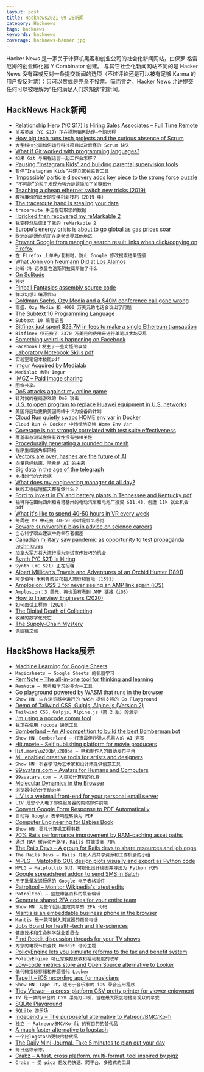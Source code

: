 ```yaml
---
layout: post
title: Hacknews2021-09-28新闻
category: Hacknews
tags: hacknews
keywords: hacknews
coverage: hacknews-banner.jpg
---
```


Hacker News 是一家关于计算机黑客和创业公司的社会化新闻网站，由保罗·格雷厄姆的创业孵化器 Y Combinator 创建。
与其它社会化新闻网站不同的是 Hacker News 没有踩或反对一条提交新闻的选项（不过评论还是可以被有足够 Karma 的用户投反对票）；只可以赞或是完全不投票。简而言之，Hacker News 允许提交任何可以被理解为“任何满足人们求知欲”的新闻。

## HackNews Hack新闻


- [Relationship Hero (YC S17) Is Hiring Sales Associates – Full Time Remote](https://relationshiphero.com/careers?role=salesAssociate)
- `关系英雄（YC S17）正在招聘销售助理–全职远程`
- [How big tech runs tech projects and the curious absence of Scrum](https://newsletter.pragmaticengineer.com/p/project-management-in-tech)
- `大型科技公司如何运行科技项目以及奇怪的 Scrum 缺失`
- [What if Git worked with programming languages?](https://github.com/GavinMendelGleason/syntactic_versioning)
- `如果 Git 与编程语言一起工作会怎样？`
- [Pausing “Instagram Kids” and building parental supervision tools](https://about.instagram.com/blog/announcements/pausing-instagram-kids)
- `暂停“Instagram Kids”并建立家长监督工具`
- [‘Impossible’ particle discovery adds key piece to the strong force puzzle](https://www.quantamagazine.org/impossible-particle-discovery-adds-key-piece-to-the-strong-force-puzzle-20210927/)
- `“不可能”的粒子发现为强力谜题添加了关键部分`
- [Teaching a cheap ethernet switch new tricks (2019)](https://blog.benjojo.co.uk/post/dell-switch-hacking)
- `教授廉价的以太网交换机新技巧（2019 年）`
- [The traceroute hand is stealing your data](https://twitter.com/outoutxyz/status/1404411770534572032)
- `traceroute 手正在窃取您的数据`
- [I bricked then recovered my reMarkable 2](https://operand.ca/2021/09/27/how_i_bricked_then_recovered_my_remarkable_2.html)
- `我变砖然后恢复了我的 reMarkable 2`
- [Europe’s energy crisis is about to go global as gas prices soar](https://www.bloomberg.com/news/articles/2021-09-27/europe-s-energy-crisis-is-about-to-go-global-as-gas-prices-soar)
- `欧洲的能源危机正在席卷世界其他地区`
- [Prevent Google from mangling search result links when click/copying on Firefox](https://gist.github.com/radiantly/e1c7319214c77fa007f323fc56cd0239)
- `在 Firefox 上单击/复制时，防止 Google 修改搜索结果链接`
- [What John von Neumann Did at Los Alamos](https://3quarksdaily.com/3quarksdaily/2020/10/what-john-von-neumann-really-did-at-los-alamos.html)
- `约翰·冯·诺依曼在洛斯阿拉莫斯做了什么`
- [On Solitude](https://eriktorenberg.substack.com/p/on-solitude)
- `独处`
- [Pinball Fantasies assembly source code](https://github.com/historicalsource/pinballfantasies)
- `弹球幻想汇编源代码`
- [Goldman Sachs, Ozy Media and a $40M conference call gone wrong](https://www.nytimes.com/2021/09/26/business/media/ozy-media-goldman-sachs.html)
- `高盛、Ozy Media 和 4000 万美元的电话会议出了问题`
- [The Subtext 10 Programming Language](https://github.com/JonathanMEdwards/subtext10/blob/master/doc/language.md)
- `Subtext 10 编程语言`
- [Bitfinex just spent $23.7M in fees to make a single Ethereum transaction](https://www.theblockcrypto.com/post/118753/bitfinex-just-spent-23-7-million-in-fees-to-make-one-ethereum-transaction)
- `Bitfinex 仅花费了 2370 万美元的费用来进行单笔以太坊交易`
- [Something weird is happening on Facebook](https://www.politicalorphans.com/something-weird-is-happening-on-facebook/)
- `Facebook上发生了一些奇怪的事情`
- [Laboratory Notebook Skills pdf](https://www.dur.ac.uk/resources/physics/students/labs/skills/notebookskills.pdf)
- `实验室笔记本技能pdf`
- [Imgur Acquired by Medialab](https://imgur.com/gallery/We6yCM2)
- `Medialab 收购 Imgur`
- [IMGZ – Paid image sharing](https://imgz.org)
- `图像共享。`
- [DoS attacks against my online game](https://hookrace.net/blog/dos-attacks-against-online-game/)
- `针对我的在线游戏的 DoS 攻击`
- [U.S. to open program to replace Huawei equipment in U.S. networks](https://www.reuters.com/business/media-telecom/us-open-program-replace-huawei-equipment-us-networks-2021-09-27/)
- `美国将启动更换美国网络中华为设备的计划`
- [Cloud Run quietly swaps HOME env var in Docker](https://chanind.github.io/2021/09/27/cloud-run-home-env-change.html)
- `Cloud Run 在 Docker 中悄悄地交换 Home Env Var`
- [Coverage is not strongly correlated with test suite effectiveness](https://neverworkintheory.org/2021/09/24/coverage-is-not-strongly-correlated-with-test-suite-effectiveness.html)
- `覆盖率与测试套件有效性没有强相关性`
- [Procedurally generating a rounded box mesh](https://wwwtyro.net/2021/09/24/rounded-box.html)
- `程序生成圆角框网格`
- [Vectors are over, hashes are the future of AI](https://www.sajari.com/blog/vectors-versus-hashes)
- `向量已经结束，哈希是 AI 的未来`
- [Big data in the age of the telegraph](https://www.mckinsey.com/business-functions/organization/our-insights/big-data-in-the-age-of-the-telegraph)
- `电报时代的大数据`
- [What does my engineering manager do all day?](https://parkjoon.medium.com/what-does-my-engineering-manager-do-all-day-ebdc37c45d8)
- `我的工程经理整天都在做什么？`
- [Ford to invest in EV and battery plants in Tennessee and Kentucky pdf](https://s23.q4cdn.com/799033206/files/doc_news/2021/09/27/Press-Release_Ford-Multi-State-Investment_9-27-21.pdf)
- `福特将在田纳西州和肯塔基州的电动汽车和电池厂投资 $11.4B，创造 11k 就业机会 pdf`
- [What it's like to spend 40-50 hours in VR every week](https://blog.immersed.team/working-from-orbit-39bf95a6d385)
- `每周在 VR 中花费 40-50 小时是什么感觉`
- [Beware survivorship bias in advice on science careers](https://www.nature.com/articles/d41586-021-02634-z)
- `当心科学职业建议中的幸存者偏差`
- [Canadian military saw pandemic as opportunity to test propaganda techniques](https://ottawacitizen.com/news/national/defence-watch/military-leaders-saw-pandemic-as-unique-opportunity-to-test-propaganda-techniques-on-canadians-forces-report-says)
- `加拿大军方将大流行视为测试宣传技巧的机会`
- [Synth (YC S21) Is Hiring](https://www.workatastartup.com/companies/synth-2)
- `Synth (YC S21) 正在招聘`
- [Albert Millican’s Travels and Adventures of an Orchid Hunter (1891)](https://publicdomainreview.org/collection/orchid-hunter/)
- `阿尔伯特·米利肯的兰花猎人旅行和冒险 (1891)`
- [Amplosion: US$ 3 for never seeing an AMP link again (iOS)](https://apps.apple.com/br/app/amplosion-redirect-amp-links/id1585734696?l=en)
- `Amplosion：3 美元，再也没有看到 AMP 链接（iOS）`
- [How to Interview Engineers (2020)](https://www.spakhm.com/p/how-to-interview-engineers)
- `如何面试工程师 (2020)`
- [The Digital Death of Collecting](https://kylechayka.substack.com/p/essay-the-digital-death-of-collecting)
- `收藏的数字化死亡`
- [The Supply-Chain Mystery](https://www.newyorker.com/magazine/2021/10/04/the-supply-chain-mystery)
- `供应链之谜`


## HackShows Hacks展示

- [ Machine Learning for Google Sheets](https://www.magicsheets.io/)
- `Magicsheets – Google Sheets 的机器学习`
- [ RemNote – The all-in-one tool for thinking and learning](https://www.remnote.com/)
- `RemNote – 思考和学习的多合一工具`
- [ Go playground powered by WASM that runs in the browser](https://go-playground-wasm.vercel.app/)
- `Show HN：由在浏览器中运行的 WASM 提供支持的 Go Playground`
- [ Demo of Tailwind CSS, Gulpjs, Alpine.js (Version 2)](https://github.com/joelparkerhenderson/demo-tailwind-css)
- `Tailwind CSS、Gulpjs、Alpine.js（第 2 版）的演示`
- [ I'm using a nocode comm tool](item?id=28638134)
- `我正在使用 nocode 通信工具`
- [ Bomberland – An AI competition to build the best Bomberman bot](https://www.gocoder.one/bomberland)
- `Show HN：Bomberland – 打造最佳炸弹人机器人的 AI 竞赛`
- [ Hit.movie – Self publishing platform for movie producers](https://hit.movie/)
- `Hit.movi\u200b\u200be – 电影制作人的自助发布平台`
- [ ML enabled creative tools for artists and designers](https://www.vizcom.co/)
- `Show HN：机器学习为艺术家和设计师提供创意工具`
- [ 99avatars.com – Avatars for Humans and Computers](https://99avatars.com)
- `99avatars.com – 人类和计算机的化身`
- [ Molecular Dynamics in the Browser](https://ineffectivetheory.com/md/)
- `浏览器中的分子动力学`
- [ LIV is a webmail front-end for your personal email server](https://github.com/derek-zhou/liv)
- `LIV 是您个人电子邮件服务器的网络邮件前端`
- [ Convert Google Form Response to PDF Automatically](item?id=28658434)
- `自动将 Google 表单响应转换为 PDF`
- [ Computer Engineering for Babies Book](https://www.kickstarter.com/projects/babyengineering/computer-engineering-for-babies)
- `Show HN：婴儿计算机工程书籍`
- [ 70% Rails performance improvement by RAM-caching asset paths](https://github.com/dogweather/asset_ram)
- `通过 RAM 缓存资产路径，Rails 性能提高 70%`
- [ The Rails Devs – A group for Rails devs to share resources and job opps](https://therailsdevs.carrd.co)
- `The Rails Devs – Rails 开发人员共享资源和工作机会的小组`
- [ MPLG – Matplotlib GUI, design plots visually and export as Python code](https://everydayanchovies.github.io/mplg/mplg)
- `MPLG – Matplotlib GUI，可视化设计绘图并导出为 Python 代码`
- [ Google spreadsheet addon to send SMS in Batch](https://medium.com/@james.cui.code/easymessaging-add-on-save-time-by-editing-and-sending-sms-in-batch-7eacf9e36dbd)
- `用于批量发送短信的 Google 电子表格插件`
- [ Patroltool – Monitor Wikipedia's latest edits](https://altilunium.github.io/patroltool/)
- `Patroltool – 监控维基百科的最新编辑`
- [ Generate shared 2FA codes for your entire team](https://tfa.one)
- `Show HN：为整个团队生成共享的 2FA 代码`
- [ Mantis is an embeddable business phone in the browser](https://mantis.chat)
- `Mantis 是一款可嵌入浏览器的商务电话`
- [ Jobs Board for health-tech and life-sciences](https://jobsinhealthtech.com)
- `健康技术和生命科学就业委员会`
- [ Find Reddit discussion threads for your TV shows](https://www.redditdiscuss.com/)
- `为您的电视节目查找 Reddit 讨论主题`
- [ PolicyEngine lets you simulate reforms to the tax and benefit system](https://uk.policyengine.org)
- `PolicyEngine 可让您模拟税收和福利制度的改革`
- [ Low-code metrics store and Open Source alternative to Looker](item?id=28668627)
- `低代码指标存储和开源替代 Looker`
- [ Tape It – iOS recording app for musicians](item?id=28669373)
- `Show HN：Tape It，适用于音乐家的 iOS 录音应用程序`
- [ Tidy Viewer – a cross-platform CSV pretty printer for viewer enjoyment](https://github.com/alexhallam/tv)
- `TV 是一款跨平台的 CSV 漂亮打印机，旨在最大限度地提高观众的享受`
- [ SQLite Playground](https://sqlime.org/)
- `SQLite 游乐场`
- [ Independly – The purposeful alternative to Patreon/BMC/Ko-fi](https://get.independly.io/)
- `独立 – Patreon/BMC/Ko-fi 的有目的的替代品`
- [ A much faster alternative to logstash](https://github.com/tal-tech/go-stash)
- `一个比logstash更快的替代品`
- [ The Daily Mini-Journal. Take 5 minutes to plan out your day](https://www.thedailyminijournal.xyz/)
- `每日迷你杂志。`
- [ Crabz – A fast, cross platform, multi-format, tool inspired by pigz](https://github.com/sstadick/crabz)
- `Crabz – 受 pigz 启发的快速、跨平台、多格式的工具`

